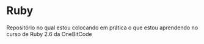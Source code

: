 # Ruby

Repositório no qual estou colocando em prática o que estou aprendendo no curso de Ruby 2.6 da OneBitCode
